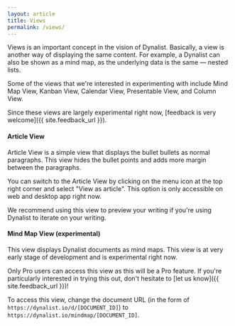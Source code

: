 ```yaml
---
layout: article
title: Views
permalink: /views/
---
```


Views is an important concept in the vision of Dynalist. Basically, a view is another way of displaying the same content. For example, a Dynalist can also be shown as a mind map, as the underlying data is the same — nested lists.

Some of the views that we're interested in experimenting with include Mind Map View, Kanban View, Calendar View, Presentable View, and Column View.

Since these views are largely experimental right now, [feedback is very welcome]({{ site.feedback_url }}).

#### Article View

Article View is a simple view that displays the bullet bullets as normal paragraphs. This view hides the bullet points and adds more margin between the paragraphs.

You can switch to the Article View by clicking on the menu icon at the top right corner and select "View as article". This option is only accessible on web and desktop app right now.

We recommend using this view to preview your writing if you're using Dynalist to iterate on your writing.

#### Mind Map View (experimental)

This view displays Dynalist documents as mind maps. This view is at very early stage of development and is experimental right now.

Only Pro users can access this view as this will be a Pro feature. If you're particularly interested in trying this out, don't hesitate to [let us know]({{ site.feedback_url }})!

To access this view, change the document URL (in the form of `https://dynalist.io/d/[DOCUMENT_ID]`) to `https://dynalist.io/mindmap/[DOCUMENT_ID]`.
